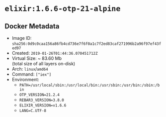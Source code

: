 # `elixir:1.6.6-otp-21-alpine`

## Docker Metadata

- Image ID: `sha256:0d9c0caa156a86fb4cd736e7f6f0a1c7f2ed83caf271996b2a96f97ef43fed97`
- Created: `2019-01-26T01:44:36.070451712Z`
- Virtual Size: ~ 83.60 Mb  
  (total size of all layers on-disk)
- Arch: `linux`/`amd64`
- Command: `["iex"]`
- Environment:
  - `PATH=/usr/local/sbin:/usr/local/bin:/usr/sbin:/usr/bin:/sbin:/bin`
  - `OTP_VERSION=21.2.4`
  - `REBAR3_VERSION=3.8.0`
  - `ELIXIR_VERSION=v1.6.6`
  - `LANG=C.UTF-8`
